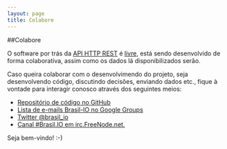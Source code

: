 ```yaml
---
layout: page
title: Colabore
---
```


##Colabore

O software por trás da [API HTTP REST](https://en.wikipedia.org/wiki/Representational_state_transfer) é [livre](https://pt.wikipedia.org/wiki/Software_livre), está sendo desenvolvido de forma colaborativa, assim como os dados lá disponibilizados serão.

Caso queira colaborar com o desenvolvimendo do projeto, seja desenvolvendo código, discutindo decisões, enviando dados etc., fique à vontade para interagir conosco através dos seguintes meios:

*   [Repositório de código no GitHub](https://github.com/turicas/api.brasil.io/)
*   [Lista de e-mails Brasil-IO no Google Groups](https://groups.google.com/forum/#!forum/brasil-io)
*   [Twitter @brasil_io](https://twitter.com/brasil_io)
*   [Canal #Brasil.IO em irc.FreeNode.net.](http://webchat.freenode.net/?channels=#Brasil.IO)

Seja bem-vindo! :-)
